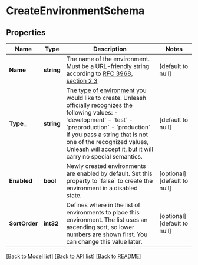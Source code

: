 # CreateEnvironmentSchema

## Properties
Name | Type | Description | Notes
------------ | ------------- | ------------- | -------------
**Name** | **string** | The name of the environment. Must be a URL-friendly string according to [RFC 3968, section 2.3](https://www.rfc-editor.org/rfc/rfc3986#section-2.3) | [default to null]
**Type_** | **string** | The [type of environment](https://docs.getunleash.io/reference/environments#environment-types) you would like to create. Unleash officially recognizes the following values: - &#x60;development&#x60; - &#x60;test&#x60; - &#x60;preproduction&#x60; - &#x60;production&#x60;  If you pass a string that is not one of the recognized values, Unleash will accept it, but it will carry no special semantics. | [default to null]
**Enabled** | **bool** | Newly created environments are enabled by default. Set this property to &#x60;false&#x60; to create the environment in a disabled state. | [optional] [default to null]
**SortOrder** | **int32** | Defines where in the list of environments to place this environment. The list uses an ascending sort, so lower numbers are shown first. You can change this value later. | [optional] [default to null]

[[Back to Model list]](../README.md#documentation-for-models) [[Back to API list]](../README.md#documentation-for-api-endpoints) [[Back to README]](../README.md)

